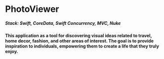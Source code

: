 # PhotoViewer

##### Stack: Swift, CoreData, Swift Concurrency, MVC, Nuke

#### This application as a tool for discovering visual ideas related to travel, home decor, fashion, and other areas of interest. The goal is to provide inspiration to individuals, empowering them to create a life that they truly enjoy.

